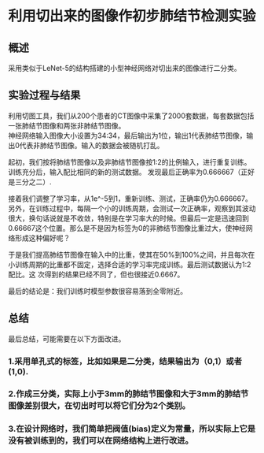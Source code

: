 利用切出来的图像作初步肺结节检测实验
==============================
概述
---------------
采用类似于LeNet-5的结构搭建的小型神经网络对切出来的图像进行二分类。

实验过程与结果
---------------

利用切图工具，我们从200个患者的CT图像中采集了2000套数据，每套数据包括一张肺结节图像和两张非肺结节图像。</br>
神经网络输入图像大小设置为34:34，最后输出为1位，输出1代表肺结节图像，输出0代表非肺结节图像。输入的数据会被随机打乱。</br>

起初，我们按将肺结节图像以及非肺结节图像按1:2的比例输入，进行重复训练。训练充分后，输入配比相同的新的测试数据。
发现最后正确率为0.666667（正好是三分之二）.</br>

接着我们调整了学习率，从1e^-5到1，重新训练、测试，正确率仍为0.666667。
另外，在训练过程中，每隔一个小的训练周期，会测试一次正确率，观察到其波动很大，换句话说就是不收敛，特别是在学习率大的时候。但最后一定是迅速回到
0.66667这个位置。那么是不是因为标签为0的非肺结节图像比重过大，使神经网络形成这种偏好呢？

于是我们提高肺结节图像在输入中的比重，使其在50%到100%之间，并且每次在小训练周期的比重都不固定，选择合适的学习率完成训练。最后测试数据认为1:2配比。这
次得到的结果已经不同了，但也很接近0.6667。

最后的结论是：我们训练时模型参数很容易落到全零附近。</br>

总结
-----------------
最后总结，可能需要在以下方面改进。

### 1.采用单孔式的标签，比如如果是二分类，结果输出为（0,1）或者(1,0).
### 2.作成三分类，实际上小于3mm的肺结节图像和大于3mm的肺结节图像差别很大，在切出时可以将它们分为2个类别。
### 3.在设计网络时，我们简单把阀值(bias)定义为常量，所以实际上它是没有被训练到的，我们可以在网络结构上进行改进。



